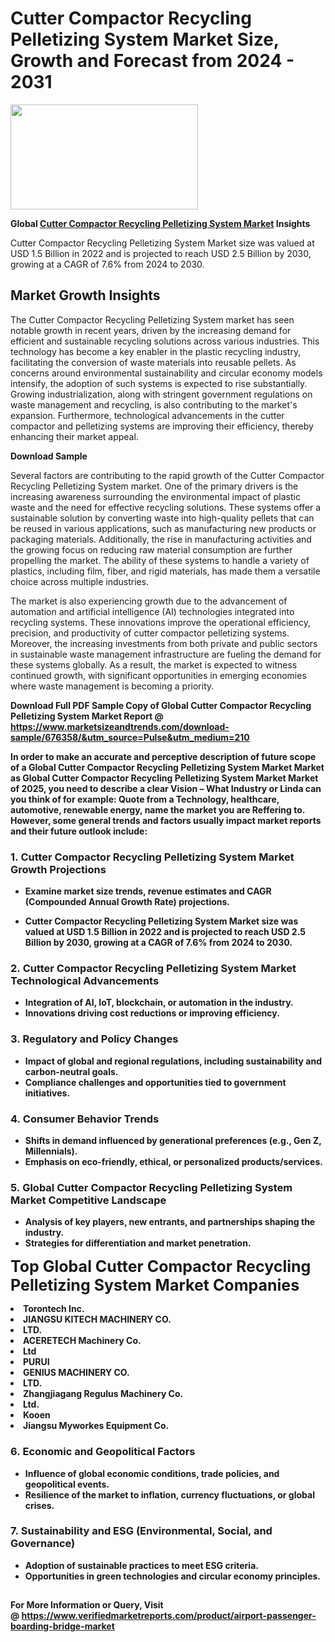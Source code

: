 <H1>Cutter Compactor Recycling Pelletizing System Market Size, Growth and Forecast from 2024 - 2031</H1><img class="aligncenter size-medium wp-image-584254" src="https://thirdeyenews.in/wp-content/uploads/2024/09/Global-Market-Research-300x168.jpeg" alt="" width="300" height="168" /><p><strong>Global&nbsp;<a href="https://www.marketsizeandtrends.com/download-sample/676358/&amp;utm_source=Pulse&amp;utm_medium=210">Cutter Compactor Recycling Pelletizing System Market</a> Insights</strong></p><p>Cutter Compactor Recycling Pelletizing System Market size was valued at USD 1.5 Billion in 2022 and is projected to reach USD 2.5 Billion by 2030, growing at a CAGR of 7.6% from 2024 to 2030.</p><p><h2>Market Growth Insights</h2> <p>The Cutter Compactor Recycling Pelletizing System market has seen notable growth in recent years, driven by the increasing demand for efficient and sustainable recycling solutions across various industries. This technology has become a key enabler in the plastic recycling industry, facilitating the conversion of waste materials into reusable pellets. As concerns around environmental sustainability and circular economy models intensify, the adoption of such systems is expected to rise substantially. Growing industrialization, along with stringent government regulations on waste management and recycling, is also contributing to the market's expansion. Furthermore, technological advancements in the cutter compactor and pelletizing systems are improving their efficiency, thereby enhancing their market appeal.</p> <p><strong>Download Sample</strong></p> <p>Several factors are contributing to the rapid growth of the Cutter Compactor Recycling Pelletizing System market. One of the primary drivers is the increasing awareness surrounding the environmental impact of plastic waste and the need for effective recycling solutions. These systems offer a sustainable solution by converting waste into high-quality pellets that can be reused in various applications, such as manufacturing new products or packaging materials. Additionally, the rise in manufacturing activities and the growing focus on reducing raw material consumption are further propelling the market. The ability of these systems to handle a variety of plastics, including film, fiber, and rigid materials, has made them a versatile choice across multiple industries.</p> <p>The market is also experiencing growth due to the advancement of automation and artificial intelligence (AI) technologies integrated into recycling systems. These innovations improve the operational efficiency, precision, and productivity of cutter compactor pelletizing systems. Moreover, the increasing investments from both private and public sectors in sustainable waste management infrastructure are fueling the demand for these systems globally. As a result, the market is expected to witness continued growth, with significant opportunities in emerging economies where waste management is becoming a priority.</p> <p><strong></p><p><span class=""><strong>Download Full PDF Sample Copy of Global Cutter Compactor Recycling Pelletizing System Market Report</strong> @ <a href="https://www.marketsizeandtrends.com/download-sample/676358/&amp;utm_source=Pulse&amp;utm_medium=210" target="_blank">https://www.marketsizeandtrends.com/download-sample/676358/&amp;utm_source=Pulse&amp;utm_medium=210</a></span></p><p>In order to make an accurate and perceptive description of future scope of a Global&nbsp;Cutter Compactor Recycling Pelletizing System Market Market as Global&nbsp;Cutter Compactor Recycling Pelletizing System Market Market of 2025, you need to describe a clear Vision &ndash; What Industry or Linda can you think of for example: Quote from a Technology, healthcare, automotive, renewable energy, name the market you are Reffering to. However, some general trends and factors usually impact market reports and their future outlook include:</p><h3>1.&nbsp;<strong>Cutter Compactor Recycling Pelletizing System Market Growth Projections</strong></h3><ul><li>Examine market size trends, revenue estimates and CAGR (Compounded Annual Growth Rate) projections.</li><li><p>Cutter Compactor Recycling Pelletizing System Market size was valued at USD 1.5 Billion in 2022 and is projected to reach USD 2.5 Billion by 2030, growing at a CAGR of 7.6% from 2024 to 2030.</p></li></ul><h3>2.&nbsp;<strong>Cutter Compactor Recycling Pelletizing System Market Technological Advancements</strong></h3><ul><li>Integration of AI, IoT, blockchain, or automation in the industry.</li><li>Innovations driving cost reductions or improving efficiency.</li></ul><h3>3.&nbsp;<strong>Regulatory and Policy Changes</strong></h3><ul><li>Impact of global and regional regulations, including sustainability and carbon-neutral goals.</li><li>Compliance challenges and opportunities tied to government initiatives.</li></ul><h3>4.&nbsp;<strong>Consumer Behavior Trends</strong></h3><ul><li>Shifts in demand influenced by generational preferences (e.g., Gen Z, Millennials).</li><li>Emphasis on eco-friendly, ethical, or personalized products/services.</li></ul><h3>5.&nbsp;<strong>Global Cutter Compactor Recycling Pelletizing System Market Competitive Landscape</strong></h3><ul><li>Analysis of key players, new entrants, and partnerships shaping the industry.</li><li>Strategies for differentiation and market penetration.</li></ul><p data-pm-slice="1 1 []"><span style="color: inherit; font-family: inherit; font-size: 25px;">Top Global Cutter Compactor Recycling Pelletizing System Market Companies</span></p><div class="" data-test-id=""><p><li>Torontech Inc.</li><li> JIANGSU KITECH MACHINERY CO.</li><li>LTD.</li><li> ACERETECH Machinery Co.</li><li>Ltd</li><li> PURUI</li><li> GENIUS MACHINERY CO.</li><li> LTD.</li><li> Zhangjiagang Regulus Machinery Co.</li><li>Ltd.</li><li> Kooen</li><li> Jiangsu Myworkes Equipment Co.</li></p></div><h3>6.&nbsp;<strong>Economic and Geopolitical Factors</strong></h3><ul><li>Influence of global economic conditions, trade policies, and geopolitical events.</li><li>Resilience of the market to inflation, currency fluctuations, or global crises.</li></ul><h3>7.&nbsp;<strong>Sustainability and ESG (Environmental, Social, and Governance)</strong></h3><ul><li>Adoption of sustainable practices to meet ESG criteria.</li><li>Opportunities in green technologies and circular economy principles.</li></ul><h2><strong style="font-size: 14px;">For More Information or Query, Visit @&nbsp;</strong><a style="background-color: #ffffff; font-size: 14px;" href="https://www.marketsizeandtrends.com/report/cutter-compactor-recycling-pelletizing-system-market/" target="_blank">https://www.verifiedmarketreports.com/product/airport-passenger-boarding-bridge-market</a></h2>
